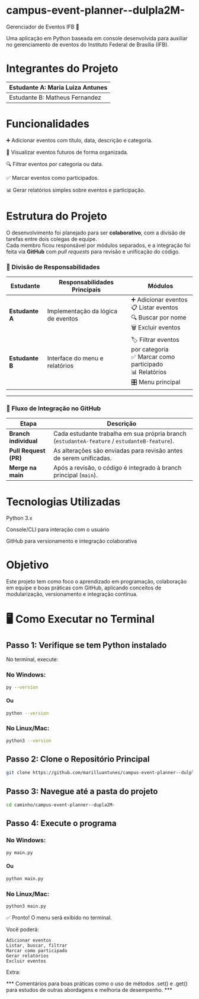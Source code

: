 # campus-event-planner--dulpla2M-
Gerenciador de Eventos IFB 🎉

Uma aplicação em Python baseada em console desenvolvida para auxiliar no gerenciamento de eventos do Instituto Federal de Brasília (IFB).

# Integrantes do Projeto

| Estudante A: Maria Luiza Antunes |
| ------------------------------|
| Estudante B: Matheus Fernandez | 

# Funcionalidades

➕ Adicionar eventos com título, data, descrição e categoria.

📅 Visualizar eventos futuros de forma organizada.

🔍 Filtrar eventos por categoria ou data.

✅ Marcar eventos como participados.

📊 Gerar relatórios simples sobre eventos e participação.

# Estrutura do Projeto

O desenvolvimento foi planejado para ser **colaborativo**, com a divisão de tarefas entre dois colegas de equipe.  
Cada membro ficou responsável por módulos separados, e a integração foi feita via **GitHub** com *pull requests* para revisão e unificação do código.  

###  🔄 Divisão de Responsabilidades

| Estudante | Responsabilidades Principais | Módulos |
|-----------|------------------------------|---------|
| **Estudante A** | Implementação da lógica de eventos | ➕ Adicionar eventos <br> 📋 Listar eventos <br> 🔍 Buscar por nome <br> 🗑️ Excluir eventos |
| **Estudante B** | Interface do menu e relatórios | 🏷️ Filtrar eventos por categoria <br> ✅ Marcar como participado <br> 📊 Relatórios  <br> 🎛️ Menu principal |

---

### 🔄 Fluxo de Integração no GitHub

| Etapa | Descrição |
|-------|-----------|
| **Branch individual** | Cada estudante trabalha em sua própria branch (`estudanteA-feature` / `estudanteB-feature`). |
| **Pull Request (PR)** | As alterações são enviadas para revisão antes de serem unificadas. |
| **Merge na main** | Após a revisão, o código é integrado à branch principal (`main`). |


# Tecnologias Utilizadas

Python 3.x

Console/CLI para interação com o usuário

GitHub para versionamento e integração colaborativa

# Objetivo

Este projeto tem como foco o aprendizado em programação, colaboração em equipe e boas práticas com GitHub, aplicando conceitos de modularização, versionamento e integração contínua.

# 🖥️ Como Executar no Terminal

## Passo 1: Verifique se tem Python instalado
No terminal, execute:

###  No Windows:


```bash
py --version
```

#### Ou

```bash
python --version
```
### No Linux/Mac:
```bash
python3 --version
```
## Passo 2: Clone o Repositório Principal

```bash
git clone https://github.com/marilluantunes/campus-event-planner--dulpla2M-.git

```

## Passo 3: Navegue até a pasta do projeto
```bash
cd caminho/campus-event-planner--dupla2M-
```
## Passo 4: Execute o programa

###  No Windows:


```bash
py main.py
```

#### Ou

```bash
python main.py
```

### No Linux/Mac:
```bash
python3 main.py
```

✅ Pronto! O menu será exibido no terminal. 




Você poderá: 

    Adicionar eventos
    Listar, buscar, filtrar
    Marcar como participado
    Gerar relatórios
    Excluir eventos

Extra: 

*** Comentários para boas práticas como o uso de métodos .set() e .get() para estudos de outras abordagens e melhoria de desempenho. ***


     
